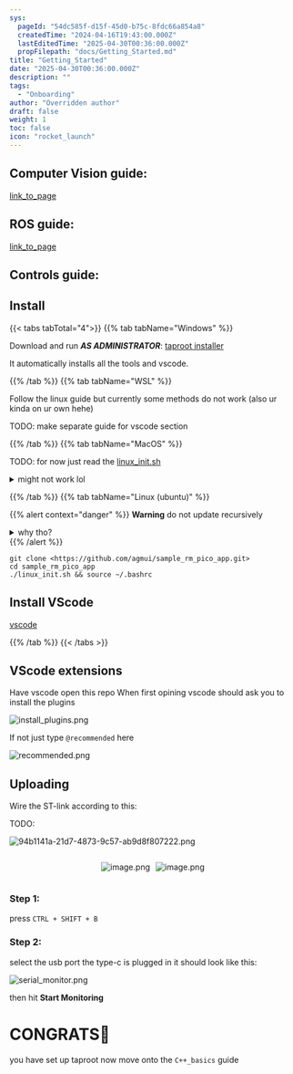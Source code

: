 ```yaml
---
sys:
  pageId: "54dc585f-d15f-45d0-b75c-8fdc66a854a8"
  createdTime: "2024-04-16T19:43:00.000Z"
  lastEditedTime: "2025-04-30T00:36:00.000Z"
  propFilepath: "docs/Getting_Started.md"
title: "Getting_Started"
date: "2025-04-30T00:36:00.000Z"
description: ""
tags:
  - "Onboarding"
author: "Overridden author"
draft: false
weight: 1
toc: false
icon: "rocket_launch"
---
```


## Computer Vision guide:

[link_to_page](86d45bc0-388b-4d26-8848-44f255f73d0e)

## ROS guide:

[link_to_page](3c76c1de-ec8f-46d6-8b0a-294005edc2d5)

## Controls guide:

## Install

{{< tabs tabTotal="4">}}
{{% tab tabName="Windows" %}}

Download and run _**AS ADMINISTRATOR**_: [taproot installer](https://github.com/Thornbots/TeachingFreshies/releases/tag/1.0)

It automatically installs all the tools and vscode.

{{% /tab %}}
{{% tab tabName="WSL" %}}

Follow the linux guide but currently some methods do not work (also ur kinda on ur own hehe)

TODO: make separate guide for vscode section

{{% /tab %}}
{{% tab tabName="MacOS" %}}

TODO: for now just read the [linux_init.sh](https://github.com/agmui/sample_rm_pico_app/blob/main/linux_init.sh)

<details>
<summary>might not work lol</summary>

`brew install libusb pkg-config`

Next install: [vscode](https://code.visualstudio.com/Download)

</details>

{{% /tab %}}
{{% tab tabName="Linux (ubuntu)" %}}

{{% alert context="danger" %}}
**Warning** do not update recursively
<details>
<summary>why tho?</summary>
There are some submodules that may go on for a while (like tinyusb) and I highly
recommend you don't need to get them.
If you want to see what submodules I update just look in `linux_init.sh`
</details>
{{% /alert %}}

```shell
git clone <https://github.com/agmui/sample_rm_pico_app.git>
cd sample_rm_pico_app
./linux_init.sh && source ~/.bashrc
```

## Install VScode

[vscode](https://code.visualstudio.com/Download)

{{% /tab %}}
{{< /tabs >}}

## VScode extensions

Have vscode open this repo
When first opining vscode should ask you to install the plugins

![install_plugins.png](https://prod-files-secure.s3.us-west-2.amazonaws.com/d518164a-d88e-44d1-a4ee-3adb3bd8bce0/89bd30f0-1825-4e77-867b-0a41ce370880/install_plugins.png?X-Amz-Algorithm=AWS4-HMAC-SHA256&X-Amz-Content-Sha256=UNSIGNED-PAYLOAD&X-Amz-Credential=ASIAZI2LB466XNK34NSS%2F20250705%2Fus-west-2%2Fs3%2Faws4_request&X-Amz-Date=20250705T220729Z&X-Amz-Expires=3600&X-Amz-Security-Token=IQoJb3JpZ2luX2VjEEMaCXVzLXdlc3QtMiJIMEYCIQCCofj0fHfn5Vy%2FwqRl19KJYILAD5AKEVJja9%2FGWG0ziQIhANbBrX4vW%2BKIPo5b4hS4r2Ezu5S1gheRwwG3IjHm4lbfKv8DCEwQABoMNjM3NDIzMTgzODA1Igxxw07VK0aDwKN5iLsq3AMAxFKU7VC9RRvemIeHsRMzXsezZCKSOsEynx2Yps%2BLYoi6lxCawUu0VtcvqIg6rYpIUh%2BHrOOSQZrwd4fQKbXV4Y9%2B4PFcTyVVG80rt1izAGjfmbWAugc5jnojIM%2FdgNYppX5TTj7f3QUhDG2Wqs3D9QuaIa0PQgi2FUumUjwD8efwp86H15KxRAi5ii%2F4EpMIOznFGyGMDrhsnceieTzEPVxzHsUzNqMejPDyPNTjq8s9Fdq3Bzs9WVTENxcrG4huLesyqWnPOci0G%2FCnm3wjnMb0%2BS5kRvcJR9dBDQv3Hlwp15tDTOt87yS9pUj2LYT7TwFhYl9cel1jOZntOlqMYjJ0zL5HTtTV19vYNwHFvugSD%2BDAAht5MoeAAHE9KMr4B13nRx%2FG98uwbeZuXSi40U6wdwnrMPgIZ1kI15j3BbYClKyEb%2FdQ3bQnv36bQKVqekJuPZTvi5WSFLQk87lIcFxMthxCILMpTzzQGCD9hBkD%2BC2NhWH7kBimvooEHSnBkyDbTBiqIWjb0QWDwOsH0moPzZHOosdJnA9R9TeruKEKWltgQJTIAfjmAvBsHVmqBAUlLByeZi9O1Me05HwOaQkl%2Fy5q0WfYmxQT7f21IvebIYiH7m5D61gCBDD28aXDBjqkAYi7QWTtAY8xH4J7U1dD59Qxwj4bSzbZMHF9AIRn1Nr89jj0HiDStuqZNszT2PhjhsSSLfP09T%2B6OvgzNVoYuACOhrjvhDp0U3Z5eg18aS6%2F2UltZBhigIfuP3Srq8Z0zpMQcf4T%2BA7WH6sompxYvqm5IISypVZ%2BLYexJfh49%2BlU8oHdaPbVBnLWk9jtHfPytUN4Br2Lu5uutYy6zym0x%2BCp0WEQ&X-Amz-Signature=8791b3c43f8a46e2db9c9f0ddb38773f99f39220a0045f262dbf3c0afe7bc652&X-Amz-SignedHeaders=host&x-amz-checksum-mode=ENABLED&x-id=GetObject)

If not just type `@recommended` here  

![recommended.png](https://prod-files-secure.s3.us-west-2.amazonaws.com/d518164a-d88e-44d1-a4ee-3adb3bd8bce0/61e661e9-5d85-4dfc-be0d-8d2097a5e793/recommended.png?X-Amz-Algorithm=AWS4-HMAC-SHA256&X-Amz-Content-Sha256=UNSIGNED-PAYLOAD&X-Amz-Credential=ASIAZI2LB466XNK34NSS%2F20250705%2Fus-west-2%2Fs3%2Faws4_request&X-Amz-Date=20250705T220729Z&X-Amz-Expires=3600&X-Amz-Security-Token=IQoJb3JpZ2luX2VjEEMaCXVzLXdlc3QtMiJIMEYCIQCCofj0fHfn5Vy%2FwqRl19KJYILAD5AKEVJja9%2FGWG0ziQIhANbBrX4vW%2BKIPo5b4hS4r2Ezu5S1gheRwwG3IjHm4lbfKv8DCEwQABoMNjM3NDIzMTgzODA1Igxxw07VK0aDwKN5iLsq3AMAxFKU7VC9RRvemIeHsRMzXsezZCKSOsEynx2Yps%2BLYoi6lxCawUu0VtcvqIg6rYpIUh%2BHrOOSQZrwd4fQKbXV4Y9%2B4PFcTyVVG80rt1izAGjfmbWAugc5jnojIM%2FdgNYppX5TTj7f3QUhDG2Wqs3D9QuaIa0PQgi2FUumUjwD8efwp86H15KxRAi5ii%2F4EpMIOznFGyGMDrhsnceieTzEPVxzHsUzNqMejPDyPNTjq8s9Fdq3Bzs9WVTENxcrG4huLesyqWnPOci0G%2FCnm3wjnMb0%2BS5kRvcJR9dBDQv3Hlwp15tDTOt87yS9pUj2LYT7TwFhYl9cel1jOZntOlqMYjJ0zL5HTtTV19vYNwHFvugSD%2BDAAht5MoeAAHE9KMr4B13nRx%2FG98uwbeZuXSi40U6wdwnrMPgIZ1kI15j3BbYClKyEb%2FdQ3bQnv36bQKVqekJuPZTvi5WSFLQk87lIcFxMthxCILMpTzzQGCD9hBkD%2BC2NhWH7kBimvooEHSnBkyDbTBiqIWjb0QWDwOsH0moPzZHOosdJnA9R9TeruKEKWltgQJTIAfjmAvBsHVmqBAUlLByeZi9O1Me05HwOaQkl%2Fy5q0WfYmxQT7f21IvebIYiH7m5D61gCBDD28aXDBjqkAYi7QWTtAY8xH4J7U1dD59Qxwj4bSzbZMHF9AIRn1Nr89jj0HiDStuqZNszT2PhjhsSSLfP09T%2B6OvgzNVoYuACOhrjvhDp0U3Z5eg18aS6%2F2UltZBhigIfuP3Srq8Z0zpMQcf4T%2BA7WH6sompxYvqm5IISypVZ%2BLYexJfh49%2BlU8oHdaPbVBnLWk9jtHfPytUN4Br2Lu5uutYy6zym0x%2BCp0WEQ&X-Amz-Signature=3f266bd003d0afa747932a0ada4813d95c4c7429c31f4f93521da9d24386badd&X-Amz-SignedHeaders=host&x-amz-checksum-mode=ENABLED&x-id=GetObject)

## Uploading

Wire the ST-link according to this:

TODO:

![94b1141a-21d7-4873-9c57-ab9d8f807222.png](https://prod-files-secure.s3.us-west-2.amazonaws.com/d518164a-d88e-44d1-a4ee-3adb3bd8bce0/e5fad17d-ab82-4300-9f4c-505ab4b1202c/94b1141a-21d7-4873-9c57-ab9d8f807222.png?X-Amz-Algorithm=AWS4-HMAC-SHA256&X-Amz-Content-Sha256=UNSIGNED-PAYLOAD&X-Amz-Credential=ASIAZI2LB466XNK34NSS%2F20250705%2Fus-west-2%2Fs3%2Faws4_request&X-Amz-Date=20250705T220729Z&X-Amz-Expires=3600&X-Amz-Security-Token=IQoJb3JpZ2luX2VjEEMaCXVzLXdlc3QtMiJIMEYCIQCCofj0fHfn5Vy%2FwqRl19KJYILAD5AKEVJja9%2FGWG0ziQIhANbBrX4vW%2BKIPo5b4hS4r2Ezu5S1gheRwwG3IjHm4lbfKv8DCEwQABoMNjM3NDIzMTgzODA1Igxxw07VK0aDwKN5iLsq3AMAxFKU7VC9RRvemIeHsRMzXsezZCKSOsEynx2Yps%2BLYoi6lxCawUu0VtcvqIg6rYpIUh%2BHrOOSQZrwd4fQKbXV4Y9%2B4PFcTyVVG80rt1izAGjfmbWAugc5jnojIM%2FdgNYppX5TTj7f3QUhDG2Wqs3D9QuaIa0PQgi2FUumUjwD8efwp86H15KxRAi5ii%2F4EpMIOznFGyGMDrhsnceieTzEPVxzHsUzNqMejPDyPNTjq8s9Fdq3Bzs9WVTENxcrG4huLesyqWnPOci0G%2FCnm3wjnMb0%2BS5kRvcJR9dBDQv3Hlwp15tDTOt87yS9pUj2LYT7TwFhYl9cel1jOZntOlqMYjJ0zL5HTtTV19vYNwHFvugSD%2BDAAht5MoeAAHE9KMr4B13nRx%2FG98uwbeZuXSi40U6wdwnrMPgIZ1kI15j3BbYClKyEb%2FdQ3bQnv36bQKVqekJuPZTvi5WSFLQk87lIcFxMthxCILMpTzzQGCD9hBkD%2BC2NhWH7kBimvooEHSnBkyDbTBiqIWjb0QWDwOsH0moPzZHOosdJnA9R9TeruKEKWltgQJTIAfjmAvBsHVmqBAUlLByeZi9O1Me05HwOaQkl%2Fy5q0WfYmxQT7f21IvebIYiH7m5D61gCBDD28aXDBjqkAYi7QWTtAY8xH4J7U1dD59Qxwj4bSzbZMHF9AIRn1Nr89jj0HiDStuqZNszT2PhjhsSSLfP09T%2B6OvgzNVoYuACOhrjvhDp0U3Z5eg18aS6%2F2UltZBhigIfuP3Srq8Z0zpMQcf4T%2BA7WH6sompxYvqm5IISypVZ%2BLYexJfh49%2BlU8oHdaPbVBnLWk9jtHfPytUN4Br2Lu5uutYy6zym0x%2BCp0WEQ&X-Amz-Signature=75109601b6d6b561f6c2ddc08d0ed6e763517746c735990afff9698d3d8476d5&X-Amz-SignedHeaders=host&x-amz-checksum-mode=ENABLED&x-id=GetObject)

<div style="display: flex;flex-direction: row; column-gap:10px; max-width: 630px;justify-content: center;">
<div>

![image.png](https://prod-files-secure.s3.us-west-2.amazonaws.com/d518164a-d88e-44d1-a4ee-3adb3bd8bce0/210ecb78-1116-4d7b-b9b7-2292f66fa2c2/image.png?X-Amz-Algorithm=AWS4-HMAC-SHA256&X-Amz-Content-Sha256=UNSIGNED-PAYLOAD&X-Amz-Credential=ASIAZI2LB466W3MXDE2N%2F20250705%2Fus-west-2%2Fs3%2Faws4_request&X-Amz-Date=20250705T220730Z&X-Amz-Expires=3600&X-Amz-Security-Token=IQoJb3JpZ2luX2VjEEMaCXVzLXdlc3QtMiJHMEUCIQDXlz0figqDwmp384j6ogPEshoWvUJ2l4ZK5umP2%2BjgegIgbj3Srhawn%2FZH%2F8%2BweEVTKutZj7bIQYOdzSByKFrxPe4q%2FwMITBAAGgw2Mzc0MjMxODM4MDUiDG5FiWUlrZBO0cdbByrcA7CrO7p3ySJHnOyUMfeW4zvlOL2Rqhlr9i1V1dVWgHbcP6WOmglpI4q1eDQV%2Bhh66H4pHDqlL7pmqUPJuS%2BgJ3NkoYbfhgq59ptiJ%2BNI3QknAv0xxofQoDy8ww7QcCErhkoVbsarUwK8enePkImBLa4QUpFcA99jXt4DLPHCxLdbB2I87N1qekGH4C5AzF6KL5qFXthr%2B0TFjTWvp2ldMbnlbX60iULlFViWani3AISmq1OXPfQZjIM4VbRI3gFGWjhciPQjzxCZHrPYEAumUc9Q2eWVPOhFoYO0IvzqsX%2B%2B5pUpUvwLxwqOe6lxK5FzgsO4lufamG1uW4BFK7k35QZVdLgRzG1tAvhJOhzKW40TBuMlND0R7zVlNrEmHrsmkBoEJtIe0TW8WedNKGTbKORHvvtWpyuq9WnPwyPN6tJji26DPEZQ6jzIzzKl5phxEOGoEU88kbc2frJjuwmH6sB4MoTs1qqAQhJjwJp4WWfWTuit%2BgeAx3MGTMqQR5K%2FzUWFK3tWw7lZ0M4zosCPYgbk3ffM2KlInPCA7g9NhfvShq3wer3xZGfzjjFi3fkBZxPJ7Etl%2BwlOzhBsNE11xQuLZ8mmBqjdPuVGj9rXwMf%2BfF02HHyhp8899Cw4MLXxpcMGOqUBIqkVx5q71Y4c7mvOYJt2wZ7VBKRZXxJJDsvY4ZEZz0kxuLoz8jzwC6ZRX0UetXmEHww5fGIYRXIdwi60vS3yWJQtPdKV4m3aIC8es7NHG0HFTroyHnF05vLHvnEZHzqpM7dtYcPwgnK%2FHRFLyKw9NB7i1vU7QBK2VS3FEy9PFsja6bCROlnRJ%2B9Jw%2BPqTpJK67RTsMkGI0wnejtz6TswhYb%2Bb7L9&X-Amz-Signature=988aa012e2f0df51bb5b2561d6e260f474ac4f631d4397564575a756d65e2df8&X-Amz-SignedHeaders=host&x-amz-checksum-mode=ENABLED&x-id=GetObject)

</div>
<div>

![image.png](https://prod-files-secure.s3.us-west-2.amazonaws.com/d518164a-d88e-44d1-a4ee-3adb3bd8bce0/33a0fd0f-8ca6-4a86-8e09-26e95ded1fff/image.png?X-Amz-Algorithm=AWS4-HMAC-SHA256&X-Amz-Content-Sha256=UNSIGNED-PAYLOAD&X-Amz-Credential=ASIAZI2LB466X3KCHV34%2F20250705%2Fus-west-2%2Fs3%2Faws4_request&X-Amz-Date=20250705T220731Z&X-Amz-Expires=3600&X-Amz-Security-Token=IQoJb3JpZ2luX2VjEEMaCXVzLXdlc3QtMiJHMEUCIDgJlgNg3R8r3p9evJzQ7o4cAtNQDXrxTMQ5tiTmxHEqAiEAv37Z0szvVhcfLLLZC9nOP1QKjjk%2B7x1d7atSVyVzDLAq%2FwMITBAAGgw2Mzc0MjMxODM4MDUiDMVa7gkJlGywRsYliCrcAzkojTVO6X%2FQ9hLSM1tDJWaQyBVfgDJEmmRqfty4e7%2FS0ipCtTa7Cz%2FuF1MMRA3M34NykyishUkPv9ShqBP%2FCbiw1Ti39S%2BVW4s%2FGYuR69N9O019nnqeanriYdy183fZ9k9iGOfTcydXLbmeiQse28v9cwxBlHTUi9fbO1zxNMFiy4bRnAedRdJowGzFD3I9TnM9CFpTrt%2Bua6IvG6seFbn6X4Hal3Lkz0ZH5HVWIXmp%2BI889F2hpRN0BXczI76qLR8vy1%2FS%2FJdRPHwo3lQRwoAqw2mf6AiVHEUyIM78248CYwoSGBYgqbyRr1gTCHlgmn%2Bb2wm7JqzxOxswQAuS%2FjXJ%2FrBu9cAXwV3DP0KfWLWM9LJtEKEt0UrLx3cLidt2eEEswwwJOoxWwOreMZ1XoGRK34Z44pFNva0HHD5dNpNc9MX7stDopUNtToYdQCky%2FQEVeMSQqsQ85lZ%2BiIfs0CvJdYIueAGugXRPjpMAswRTkK5YnDupFMIuAsBPEO1KD10oQP2n%2BYjRC830IXuz3br6tNX6ypqDjDNJ2az0YUo0zjOxuvtWqnB3dLKhXd7eDv5c%2FZc%2FNe8PV3oFLJdUprwtMSCdlORTqFHNgn5guyMy7GG8zM9YtAIgJnjwMLfvpcMGOqUBeHrXKcE%2FOgeyTD1Fr6k8vQBX3TOnTgWwihRR4wZjAsFz8iAkkYJZAzRMyq85YENq6miNSnwW60FuXY6rUIAe38zFIYs0ZT3SVQpFkN%2BIfSdoaw1KkFM6MR2szVq08YZLfszXd9qTBEn%2BQFJmy9keAUHhWonFpHL8y692SP2Vbk6MWhTTgeF1UCzXTtAsmiZonYylJzEBHhntgCYs7JOHzYtccvvk&X-Amz-Signature=27731a14ddfed53db412020ff76aee16588e54e6e92477a8ed8e879974c7bb23&X-Amz-SignedHeaders=host&x-amz-checksum-mode=ENABLED&x-id=GetObject)

</div>
</div>

### Step 1:

press `CTRL + SHIFT + B`

### Step 2:

select the usb port the type-c is plugged in it should look like this:

![serial_monitor.png](https://prod-files-secure.s3.us-west-2.amazonaws.com/d518164a-d88e-44d1-a4ee-3adb3bd8bce0/f03f4774-05d4-4393-b6a0-d5efb6d315ab/serial_monitor.png?X-Amz-Algorithm=AWS4-HMAC-SHA256&X-Amz-Content-Sha256=UNSIGNED-PAYLOAD&X-Amz-Credential=ASIAZI2LB466XNK34NSS%2F20250705%2Fus-west-2%2Fs3%2Faws4_request&X-Amz-Date=20250705T220729Z&X-Amz-Expires=3600&X-Amz-Security-Token=IQoJb3JpZ2luX2VjEEMaCXVzLXdlc3QtMiJIMEYCIQCCofj0fHfn5Vy%2FwqRl19KJYILAD5AKEVJja9%2FGWG0ziQIhANbBrX4vW%2BKIPo5b4hS4r2Ezu5S1gheRwwG3IjHm4lbfKv8DCEwQABoMNjM3NDIzMTgzODA1Igxxw07VK0aDwKN5iLsq3AMAxFKU7VC9RRvemIeHsRMzXsezZCKSOsEynx2Yps%2BLYoi6lxCawUu0VtcvqIg6rYpIUh%2BHrOOSQZrwd4fQKbXV4Y9%2B4PFcTyVVG80rt1izAGjfmbWAugc5jnojIM%2FdgNYppX5TTj7f3QUhDG2Wqs3D9QuaIa0PQgi2FUumUjwD8efwp86H15KxRAi5ii%2F4EpMIOznFGyGMDrhsnceieTzEPVxzHsUzNqMejPDyPNTjq8s9Fdq3Bzs9WVTENxcrG4huLesyqWnPOci0G%2FCnm3wjnMb0%2BS5kRvcJR9dBDQv3Hlwp15tDTOt87yS9pUj2LYT7TwFhYl9cel1jOZntOlqMYjJ0zL5HTtTV19vYNwHFvugSD%2BDAAht5MoeAAHE9KMr4B13nRx%2FG98uwbeZuXSi40U6wdwnrMPgIZ1kI15j3BbYClKyEb%2FdQ3bQnv36bQKVqekJuPZTvi5WSFLQk87lIcFxMthxCILMpTzzQGCD9hBkD%2BC2NhWH7kBimvooEHSnBkyDbTBiqIWjb0QWDwOsH0moPzZHOosdJnA9R9TeruKEKWltgQJTIAfjmAvBsHVmqBAUlLByeZi9O1Me05HwOaQkl%2Fy5q0WfYmxQT7f21IvebIYiH7m5D61gCBDD28aXDBjqkAYi7QWTtAY8xH4J7U1dD59Qxwj4bSzbZMHF9AIRn1Nr89jj0HiDStuqZNszT2PhjhsSSLfP09T%2B6OvgzNVoYuACOhrjvhDp0U3Z5eg18aS6%2F2UltZBhigIfuP3Srq8Z0zpMQcf4T%2BA7WH6sompxYvqm5IISypVZ%2BLYexJfh49%2BlU8oHdaPbVBnLWk9jtHfPytUN4Br2Lu5uutYy6zym0x%2BCp0WEQ&X-Amz-Signature=e119a63868e355e77de174be0ce28af8ef41083b04ab6806cb6117ce22351b40&X-Amz-SignedHeaders=host&x-amz-checksum-mode=ENABLED&x-id=GetObject)

then hit **Start Monitoring**

# CONGRATS🎉

you have set up taproot now move onto the `C++_basics` guide
